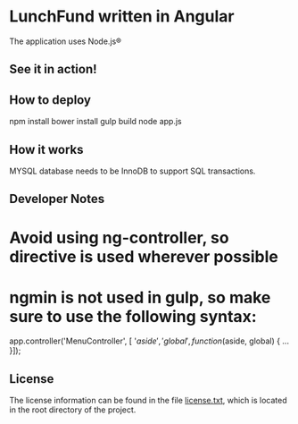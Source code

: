 # LunchFund written in Angular

The application uses Node.js®

## See it in action!


## How to deploy
npm install
bower install
gulp build
node app.js

## How it works
MYSQL database needs to be InnoDB to support SQL transactions.


## Developer Notes
# Avoid using ng-controller, so directive is used wherever possible
# ngmin is not used in gulp, so make sure to use the following syntax:
app.controller('MenuController', [ '$aside', 'global', function ($aside, global) {
    ...
}]);

## License

The license information can be found in the file [license.txt](./license.txt), which is located in the root directory of the project.